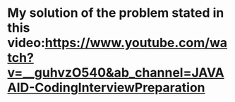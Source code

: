 # My solution of the problem stated in this video:https://www.youtube.com/watch?v=__guhvzO540&ab_channel=JAVAAID-CodingInterviewPreparation
